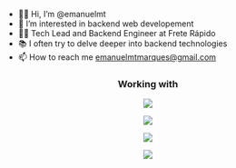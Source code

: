 - 👋🏻 Hi, I’m @emanuelmt
- 👀 I’m interested in backend web developement
- 👨‍💻 Tech Lead and Backend Engineer at Frete Rápido
- 📚 I often try to delve deeper into backend technologies
- 📫 How to reach me emanuelmtmarques@gmail.com

<h3 align="center">Working with</h3>
<p align="center">
    <img src="https://skillicons.dev/icons?i=ts,nodejs,nestjs,reactivex,jest" />
</p>
<p align="center">
    <img src="https://skillicons.dev/icons?i=rabbitmq,mongodb,redis,elasticsearch,docker" />
</p>
<p align="center">
    <img src="https://skillicons.dev/icons?i=kubernetes,aws,grafana,prometheus" />
</p>
<p align="center">
    <img src="https://skillicons.dev/icons?i=golang,php,laravel" />
</p>

<!---
emanuelmt/emanuelmt is a ✨ special ✨ repository because its `README.md` (this file) appears on your GitHub profile.
You can click the Preview link to take a look at your changes.
--->
